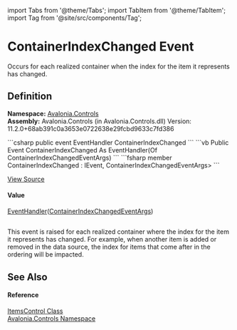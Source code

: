 import Tabs from '@theme/Tabs'; 
import TabItem from '@theme/TabItem'; 
import Tag from '@site/src/components/Tag'; 

# ContainerIndexChanged Event


Occurs for each realized container when the index for the item it represents has changed.



## Definition
**Namespace:** <a href="N_Avalonia_Controls">Avalonia.Controls</a>  
**Assembly:** Avalonia.Controls (in Avalonia.Controls.dll) Version: 11.2.0+68ab391c0a3653e0722638e29fcbd9633c7fd386

<Tabs groupId="api-code-preview">
<TabItem value="csharp" label="C#">
```csharp
public event EventHandler<ContainerIndexChangedEventArgs> ContainerIndexChanged
```
</TabItem>
<TabItem value="vb" label="VB">
```vb
Public Event ContainerIndexChanged As EventHandler(Of ContainerIndexChangedEventArgs)
```
</TabItem>
<TabItem value="fsharp" label="F#">
```fsharp
member ContainerIndexChanged : IEvent<EventHandler<ContainerIndexChangedEventArgs>,
    ContainerIndexChangedEventArgs>
```
</TabItem>
</Tabs>



<a href="https://github.com/AvaloniaUI/Avalonia/tree/master/srcAvalonia.Controls/ItemsControl.cs" title="View the source code">View Source</a>



#### Value
<a href="https://learn.microsoft.com/dotnet/api/system.eventhandler-1" target="_blank" rel="noopener noreferrer">EventHandler</a>(<a href="T_Avalonia_Controls_ContainerIndexChangedEventArgs">ContainerIndexChangedEventArgs</a>)

## 
This event is raised for each realized container where the index for the item it represents has changed. For example, when another item is added or removed in the data source, the index for items that come after in the ordering will be impacted.

## See Also


#### Reference
<a href="T_Avalonia_Controls_ItemsControl">ItemsControl Class</a>  
<a href="N_Avalonia_Controls">Avalonia.Controls Namespace</a>  
